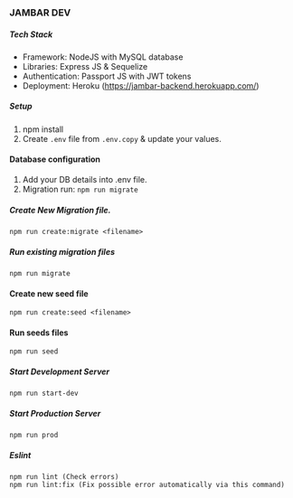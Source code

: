 ### JAMBAR DEV

##### Tech Stack
* Framework: NodeJS with MySQL database
* Libraries: Express JS & Sequelize
* Authentication: Passport JS with JWT tokens
* Deployment: Heroku (https://jambar-backend.herokuapp.com/)

##### Setup
1. npm install
2. Create `.env` file from `.env.copy` & update your values.



#### Database configuration
1. Add your DB details into .env file.
2. Migration run: `npm run migrate`


##### Create New Migration file.
```
npm run create:migrate <filename>
```

##### Run existing migration files
```
npm run migrate
```


#### Create new seed file
```
npm run create:seed <filename>
```

#### Run seeds files
```
npm run seed
```

##### Start Development Server
```
npm run start-dev
```

##### Start Production Server
```
npm run prod
```



##### Eslint
```
npm run lint (Check errors)
npm run lint:fix (Fix possible error automatically via this command)
```





